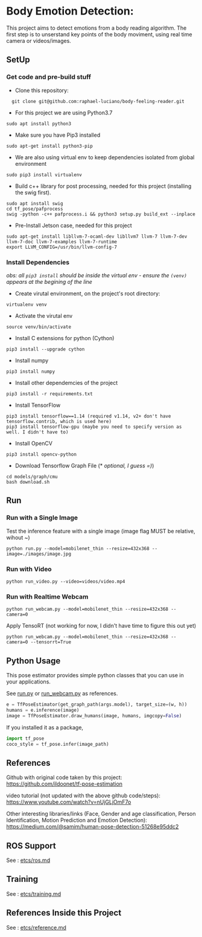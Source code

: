 # Body Emotion Detection:

This project aims to detect emotions from a body reading algorithm. The first step is to unserstand key points of the body moviment, using real time camera or videos/images. 


## SetUp

### Get code and pre-build stuff

- Clone this repository:
```
  git clone git@github.com:raphael-luciano/body-feeling-reader.git
```

- For this project we are using Python3.7
```
sudo apt install python3
```

- Make sure you have Pip3 installed
```
sudo apt-get install python3-pip
```

- We are also using virtual env to keep dependencies isolated from global environment
```
sudo pip3 install virtualenv
```

- Build c++ library for post processing, needed for this project (installing the swig first). 
```
sudo apt install swig
cd tf_pose/pafprocess
swig -python -c++ pafprocess.i && python3 setup.py build_ext --inplace
```

- Pre-Install Jetson case, needed for this project
```
sudo apt-get install libllvm-7-ocaml-dev libllvm7 llvm-7 llvm-7-dev llvm-7-doc llvm-7-examples llvm-7-runtime
export LLVM_CONFIG=/usr/bin/llvm-config-7 
```



### Install Dependencies 

*obs: all ```pip3 install``` should be inside the virtual env - ensure the ```(venv)``` appears at the begining of the line*

- Create virutal environment, on the project's root directory:
```
virtualenv venv
```

- Activate the virutal env
```
source venv/bin/activate
```

- Install C extensions for python (Cython)
```
pip3 install --upgrade cython
```

- Install numpy
```
pip3 install numpy
```

- Install other dependemcies of the project
```
pip3 install -r requirements.txt
```

- Install TensorFlow
```
pip3 install tensorflow==1.14 (required v1.14, v2+ don't have tensorflow.contrib, which is used here)
pip3 install tensorflow-gpu (maybe you need to specify version as well. I didn't have to)
```


- Install OpenCV
```
pip3 install opencv-python
```

- Download Tensorflow Graph File (* *optional, I guess =)*)
```
cd models/graph/cmu
bash download.sh
```



## Run

### Run with a Single Image

Test the inference feature with a single image (image flag MUST be relative, wihout \~)

```
python run.py --model=mobilenet_thin --resize=432x368 --image=./images/image.jpg
```

### Run with Video

```
python run_video.py --video=videos/video.mp4
```

### Run with Realtime Webcam

```
python run_webcam.py --model=mobilenet_thin --resize=432x368 --camera=0
```

Apply TensoRT (not working for now, I didn't have time to figure this out yet)

```
python run_webcam.py --model=mobilenet_thin --resize=432x368 --camera=0 --tensorrt=True
```


## Python Usage

This pose estimator provides simple python classes that you can use in your applications.

See [run.py](run.py) or [run_webcam.py](run_webcam.py) as references.

```python
e = TfPoseEstimator(get_graph_path(args.model), target_size=(w, h))
humans = e.inference(image)
image = TfPoseEstimator.draw_humans(image, humans, imgcopy=False)
```

If you installed it as a package,

```python
import tf_pose
coco_style = tf_pose.infer(image_path)
```

## References

Github with original code taken by this project:
https://github.com/ildoonet/tf-pose-estimation

video tutorial (not updated with the above github code/steps):
https://www.youtube.com/watch?v=nUjGLjOmF7o

Other interesting libraries/links (Face, Gender and age classification, Person Identification, Motion Prediction and Emotion Detection):
https://medium.com/@samim/human-pose-detection-51268e95ddc2 



## ROS Support

See : [etcs/ros.md](./etcs/ros.md)

## Training

See : [etcs/training.md](./etcs/training.md)

## References Inside this Project

See : [etcs/reference.md](./etcs/reference.md)

